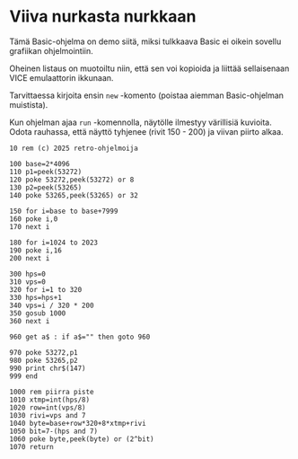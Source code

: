 # Viiva nurkasta nurkkaan

Tämä Basic-ohjelma on demo siitä, miksi tulkkaava Basic ei oikein sovellu grafiikan ohjelmointiin.

Oheinen listaus on muotoiltu niin, että sen voi kopioida ja liittää sellaisenaan VICE emulaattorin ikkunaan.

Tarvittaessa kirjoita ensin `new` -komento (poistaa aiemman Basic-ohjelman muistista).

Kun ohjelman ajaa `run` -komennolla, näytölle ilmestyy värillisiä kuvioita. Odota rauhassa, että näyttö tyhjenee (rivit 150 - 200) ja viivan piirto alkaa.

```
10 rem (c) 2025 retro-ohjelmoija

100 base=2*4096
110 p1=peek(53272)
120 poke 53272,peek(53272) or 8
130 p2=peek(53265)
140 poke 53265,peek(53265) or 32

150 for i=base to base+7999
160 poke i,0
170 next i

180 for i=1024 to 2023
190 poke i,16
200 next i

300 hps=0
310 vps=0
320 for i=1 to 320
330 hps=hps+1
340 vps=i / 320 * 200
350 gosub 1000
360 next i

960 get a$ : if a$="" then goto 960

970 poke 53272,p1
980 poke 53265,p2
990 print chr$(147)
999 end

1000 rem piirra piste
1010 xtmp=int(hps/8)
1020 row=int(vps/8)
1030 rivi=vps and 7
1040 byte=base+row*320+8*xtmp+rivi
1050 bit=7-(hps and 7)
1060 poke byte,peek(byte) or (2^bit)
1070 return

```
